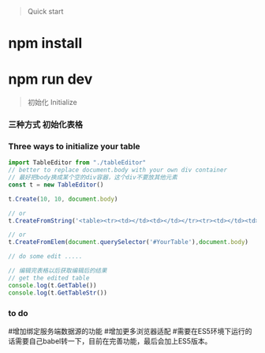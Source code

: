 > Quick start  

# npm install  

# npm run dev  


> 初始化 Initialize  
### 三种方式 初始化表格
### Three ways to initialize your table
```javascript
import TableEditor from "./tableEditor"
// better to replace document.body with your own div container
// 最好把body换成某个空的div容器，这个div不要放其他元素
const t = new TableEditor()

t.Create(10, 10, document.body)

// or
t.CreateFromString('<table><tr><td></td><td></td></tr><tr><td></td><td></td></tr></table>',document.body)

// or
t.CreateFromElem(document.querySelector('#YourTable'),document.body)

// do some edit .....

// 编辑完表格以后获取编辑后的结果
// get the edited table
console.log(t.GetTable())
console.log(t.GetTableStr())
```

### to do
#增加绑定服务端数据源的功能
#增加更多浏览器适配
#需要在ES5环境下运行的话需要自己babel转一下，目前在完善功能，最后会加上ES5版本。
